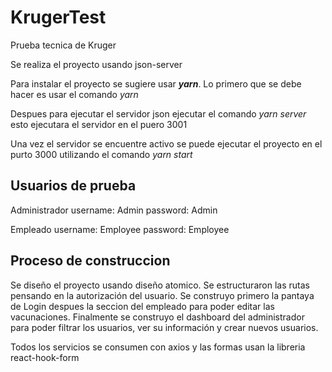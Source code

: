 # KrugerTest

Prueba tecnica de Kruger

Se realiza el proyecto usando json-server

Para instalar el proyecto se sugiere usar _**yarn**_. Lo primero que se debe hacer es usar el comando _yarn_

Despues para ejecutar el servidor json ejecutar el comando _yarn server_ esto ejecutara el servidor en el puero 3001

Una vez el servidor se encuentre activo se puede ejecutar el proyecto en el purto 3000 utilizando el comando _yarn start_

## Usuarios de prueba

Administrador
username: Admin
password: Admin

Empleado
username: Employee
password: Employee

## Proceso de construccion

Se diseño el proyecto usando diseño atomico. Se estructuraron las rutas pensando en la autorización del usuario.
Se construyo primero la pantaya de Login despues la seccion del empleado para poder editar las vacunaciones. Finalmente se construyo el dashboard del administrador para poder filtrar los usuarios, ver su información y crear nuevos usuarios.

Todos los servicios se consumen con axios y las formas usan la libreria react-hook-form
